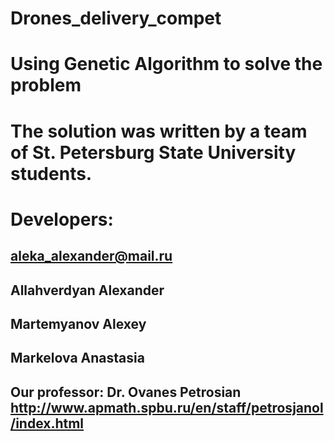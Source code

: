 # Drones_delivery_compet
# Using Genetic Algorithm to solve the problem
# The solution was written by a team of St. Petersburg State University students.

# Developers:
## aleka_alexander@mail.ru

## Allahverdyan Alexander

## Martemyanov Alexey

## Markelova Anastasia

## Our professor: Dr. Ovanes Petrosian http://www.apmath.spbu.ru/en/staff/petrosjanol/index.html
